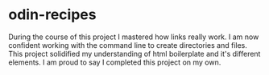 # odin-recipes
During the course of this project I mastered how links really work.
I am now confident working with the command line to create directories and files.
This project solidified my understanding of html boilerplate and it's different elements. I am proud to say I completed this project on my own.